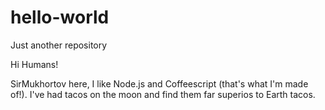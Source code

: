 # hello-world
Just another repository

Hi Humans!

SirMukhortov here, I like Node.js and Coffeescript (that's what I'm made of!).
I've had tacos on the moon and find them far superios to Earth tacos.
